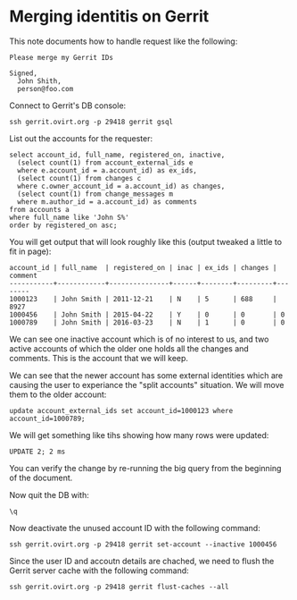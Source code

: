 Merging identitis on Gerrit
===========================

This note documents how to handle request like the following:

    Please merge my Gerrit IDs

    Signed,
      John Shith,
      person@foo.com

Connect to Gerrit's DB console:

    ssh gerrit.ovirt.org -p 29418 gerrit gsql

List out the accounts for the requester:

    select account_id, full_name, registered_on, inactive,
      (select count(1) from account_external_ids e
      where e.account_id = a.account_id) as ex_ids,
      (select count(1) from changes c 
      where c.owner_account_id = a.account_id) as changes,
      (select count(1) from change_messages m
      where m.author_id = a.account_id) as comments
    from accounts a
    where full_name like 'John S%'
    order by registered_on asc;

You will get output that will look roughly like this (output tweaked a little to
fit in page):

    account_id | full_name  | registered_on | inac | ex_ids | changes | comment
    -----------+------------+---------------+------+--------+---------+--------
    1000123    | John Smith | 2011-12-21    | N    | 5      | 688     | 8927
    1000456    | John Smith | 2015-04-22    | Y    | 0      | 0       | 0
    1000789    | John Smith | 2016-03-23    | N    | 1      | 0       | 0

We can see one inactive account which is of no interest to us, and two active
accounts of which the older one holds all the changes and comments. This is the
account that we will keep.

We can see that the newer account has some external identities which are causing
the user to experiance the "split accounts" situation. We will move them to the
older account:

    update account_external_ids set account_id=1000123 where account_id=1000789;

We will get something like tihs showing how many rows were updated:

    UPDATE 2; 2 ms

You can verify the change by re-running the big query from the beginning of the
document.

Now quit the DB with:

    \q

Now deactivate the unused account ID with the following command:

    ssh gerrit.ovirt.org -p 29418 gerrit set-account --inactive 1000456

Since the user ID and accoutn details are chached, we need to flush the Gerrit
server cache with the following command:

    ssh gerrit.ovirt.org -p 29418 gerrit flust-caches --all

